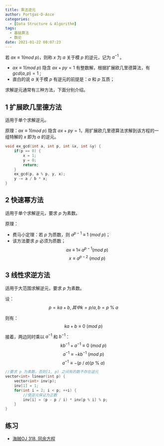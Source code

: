 ```yaml
---
title: 乘法逆元
author: Portgas·D·Asce
categories:
  - [Data Structure & Algorithm]
tags:
  - 基础算法
  - 数论
date: 2021-01-22 00:07:23
---
```


<!--more-->

若 $ax \equiv 1 (mod\ p)$，则称 $x$ 为 $a$ 关于模 $p$ 的逆元，记为 $a^{-1}$ 。
- $ax \equiv 1 (mod\ p)$ 隐含 $ax + py = 1$ 有整数解，根据扩展欧几里德算法，有 $gcd(a, p) = 1$ ;
- 直白的说 $a$ 关于模 $p$ 有逆元的前提是：$a$ 和 $p$ 互质；

求解逆元通常有三种方法，下面分别介绍。

## 1 扩展欧几里德方法
适用于单个求解逆元。

原理：$ax \equiv 1 (mod\ p)$ 隐含 $ax + py = 1$，用扩展欧几里德算法求解到该方程的一组特解的 $x$ 即为 $a$ 的逆元。
```cpp
void ex_gcd(int a, int p, int &x, int &y) {
    if(p == 0) {
        x = 1;
        y = 0;
        return;
    }
    ex_gcd(p, a % p, y, x);
    y -= a / b * x;
}
```
## 2 快速幂方法
适用于单个求解逆元，要求 $p$ 为素数。

原理：
- 费马小定理：若 $p$ 为质数，则 $a^{p - 1}\ \equiv\ 1\ (mod\ p)$；
- 该方法要求 $p$ 必须为质数；
$$ax\ \equiv\ 1 \equiv\ a^{p - 1} (mod\ p) $$
$$x \equiv a^{p - 2} \ (mod\ p)$$ 

## 3 线性求逆方法
适用于大范围求解逆元，要求 $p$ 为素数。

设： 
$$p = ka + b, 其中 k = p / a, b = p\ \%\ a$$ 

则有：
$$ka + b \equiv 0 \ (mod\ p)$$

接着，两边同时乘以 $a^{-1}$ 和 $b^{-1}$：
$$kb^{-1} + a^{-1} \equiv 0\ (mod\ p)$$
$$a^{-1} \equiv -kb^{-1}\ (mod\ p)$$
$$a^{-1} \equiv -(p\ /\ a)(p\ \%\ a)$$

```cpp
//要求 p 为素数，否则[1, p) 之间有的数不存在逆元
vector<int> linear(int p) {
    vector<int> inv(p);
    inv[1] = 1;
    for(int i = 2; i < p; ++i) {
        //使逆元保证为正数
        inv[i] = (p - p / i) * inv[p % i] % p;
    }
}
```

## 练习
- [海贼OJ 318. 同余方程](http://oj.haizeix.com/problem/318)
